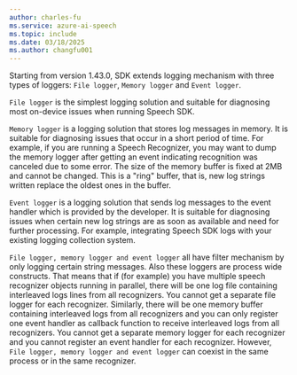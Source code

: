 ```yaml
---
author: charles-fu
ms.service: azure-ai-speech
ms.topic: include
ms.date: 03/18/2025
ms.author: changfu001
---
```


Starting from version 1.43.0, SDK extends logging mechanism with three types of loggers: `File logger`, `Memory logger` and `Event logger`. 

`File logger` is the simplest logging solution and suitable for diagnosing most on-device issues when running Speech SDK.

`Memory logger` is a logging solution that stores log messages in memory. It is suitable for diagnosing issues that occur in a short period of time. For example, if you are running a Speech Recognizer, you may want to dump the memory logger after getting an event indicating recognition was canceled due to some error. The size of the memory buffer is fixed at 2MB and cannot be changed. This is a "ring" buffer, that is, new log strings written replace the oldest ones in the buffer.

`Event logger` is a logging solution that sends log messages to the event handler which is provided by the developer. It is suitable for diagnosing issues when certain new log strings are as soon as available and need for further processing. For example, integrating Speech SDK logs with your existing logging collection system.

`File logger, memory logger and event logger` all have filter mechanism by only logging certain string messages. Also these loggers are process wide constructs. That means that if (for example) you have multiple speech recognizer objects running in parallel, there will be one log file containing interleaved logs lines from all recognizers. You cannot get a separate file logger for each recognizer. Similarly, there will be one
memory buffer containing interleaved logs from all recognizers and you can only register one event handler as callback function to receive interleaved logs from all recognizers. You cannot get a separate memory logger for each recognizer and you cannot register an event handler for each recognizer. However, `File logger, memory logger and event logger` can coexist in the same process or in the same recognizer.
